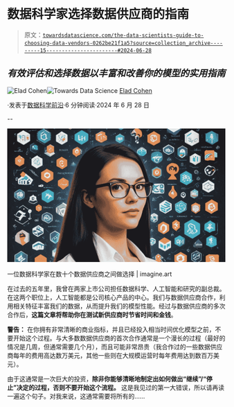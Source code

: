 # 数据科学家选择数据供应商的指南

> 原文：[`towardsdatascience.com/the-data-scientists-guide-to-choosing-data-vendors-0262be21f1a5?source=collection_archive---------15-----------------------#2024-06-28`](https://towardsdatascience.com/the-data-scientists-guide-to-choosing-data-vendors-0262be21f1a5?source=collection_archive---------15-----------------------#2024-06-28)

## *有效评估和选择数据以丰富和改善你的模型的实用指南*

[](https://elad-cohen.medium.com/?source=post_page---byline--0262be21f1a5--------------------------------)![Elad Cohen](https://elad-cohen.medium.com/?source=post_page---byline--0262be21f1a5--------------------------------)[](https://towardsdatascience.com/?source=post_page---byline--0262be21f1a5--------------------------------)![Towards Data Science](https://towardsdatascience.com/?source=post_page---byline--0262be21f1a5--------------------------------) [Elad Cohen](https://elad-cohen.medium.com/?source=post_page---byline--0262be21f1a5--------------------------------)

·发表于[数据科学前沿](https://towardsdatascience.com/?source=post_page---byline--0262be21f1a5--------------------------------)·6 分钟阅读·2024 年 6 月 28 日

--

![](img/3b910840cddae7fa350907a5b1e14cf2.png)

一位数据科学家在数十个数据供应商之间做选择 | imagine.art

在过去的五年里，我曾在两家上市公司担任数据科学、人工智能和研究的副总裁。在这两个职位上，人工智能都是公司核心产品的中心。我们与数据供应商合作，利用相关特征丰富我们的数据，从而提升我们的模型性能。经过与数据供应商的多次合作后，**这篇文章将帮助你在测试新供应商时节省时间和金钱**。

**警告：** 在你拥有非常清晰的商业指标，并且已经投入相当时间优化模型之前，不要开始这个过程。与大多数数据供应商的首次合作通常是一个漫长的过程（最好的情况是几周，但通常需要几个月），而且可能非常昂贵（我合作过的一些数据供应商每年的费用高达数万美元，其他一些则在大规模运营时每年费用达到数百万美元）。

由于这通常是一次巨大的投资，**除非你能够清晰地制定出如何做出“继续”/“停止”决定的过程，否则不要开始这个流程。** 这是我见过的第一大错误，所以请再读一遍这个句子。对我来说，这通常需要将所有的……
